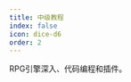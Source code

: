 ```yaml
---
title: 中级教程
index: false
icon: dice-d6
order: 2
---
```


RPG引擎深入、代码编程和插件。

<Catalog />

<!-- markdownlint-disable-file MD033 -->